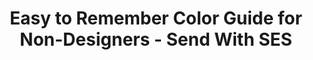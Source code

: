 ---
categories:
- design
- ses
- guides
- research
external_url: https://docs.sendwithses.com/random-stuff/easy-to-remember-color-guide-for-non-designers
shared: true
slug: easy-to-remember-color-guide-for
time: 2019-05-20 03:50:39
title: Easy to Remember Color Guide for Non-Designers - Send With SES
toread: false
---